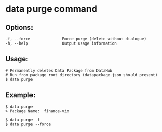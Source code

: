 
#  **data purge** command


## Options:
```
-f, --force              Force purge (delete without dialogue)
-h, --help               Output usage information
```
    
## Usage:
```
# Permanently deletes Data Package from DataHub
# Run from package root directory (datapackage.json should present)
$ data purge
```
  
## Example:
```
$ data purge
> Package Name:  finance-vix

$ data purge -f
$ data purge --force
```
